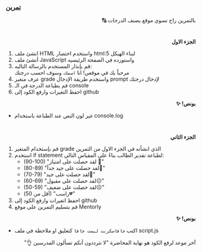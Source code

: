 <p dir="rtl">
<h3><a href="https://github.com/kuwaitcodes/KC-web-cw-5">تمرين </a></h3></p>


<p dir="rtl">
بالتمرين راح نسوي موقع يصنف الدرجات 🔠</p>
<h1></h1>
<p dir="rtl">
 <strong>الجزء الاول</strong></p>




1. انشئ ملف HTML واستخدم اختصار html:5 لبناء الهيكل
2. أنشئ ملف JavaScript واستورده في الصفحة الرئيسيه
3. قم بإنذار المستخدم بالرسالة التاليه:
    <br>مرحباً بك في موقعي! انا <code>اسمك</code>، وسوف احسب درجتك
4. عرف متغير grade واستخدم طريقة الإدخال prompt لإدخال درجتك
5. قم بطباعة الدرجة في الـ console
6. احفظ التغيرات وارفع الكود إلى github  


<p dir="rtl">
<strong>بونص! ✨</strong></p>

- غير لون النص عند الطباعة باستخدام console.log


<h1></h1>

<p dir="rtl">
 <strong>الجزء الثاني</strong></p>

  1. قم بإستخدام المتغير grade الذي انشأته في الجزء الاول من التمرين
  2. استخدم if statement لطباعة تقدير الطالب بناءً على المقياس التالي:
    <ul>
      <li>(90-100) "لقد حصلت على امتياز 🥳" </li>
      <li> (80-89) "لقد حصلت على جيد جداً🤩"</li> 
      <li>(70-79) "لقد حصلت على جيد🙂"</li> 
      <li>(60-69) "لقد حصلت على مقبول😕"</li> 
      <li>(50-59) "لقد حصلت على ضعيف☹️"</li> 
      <li>(أقل من 50) "راسب💔"</li> 
     </ul>
  3. احفظ اتغيرات وارفع الكود إلى github
  4. قم بتسليم التمرين على موقع Mentorly
      


 <p dir="rtl">
<strong>بونص! ✨</strong></p>

- اكتب <code>جافاسكربت ليست جافا</code> كتعليق او ملاحظة في ملف script.js
 <p dir="rtl">
آخر موعد لرفع الكود هو نهاية المحاضرة "لا تترددون أنكم تسألون المدرسين 👌"
</p>
